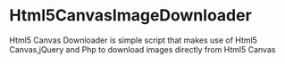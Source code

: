 Html5CanvasImageDownloader
==========================

Html5 Canvas Downloader is simple script that makes use of Html5 Canvas,jQuery and Php to download images directly from Html5 Canvas